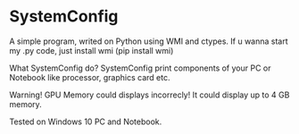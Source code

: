 # SystemConfig
A simple program, writed on Python using WMI and ctypes.
If u wanna start my .py code, just install wmi (pip install wmi)

What SystemConfig do?
SystemConfig print components of your PC or Notebook like processor, graphics card etc.


Warning! GPU Memory could displays incorrecly! It could display up to 4 GB memory.

Tested on Windows 10 PC and Notebook.
